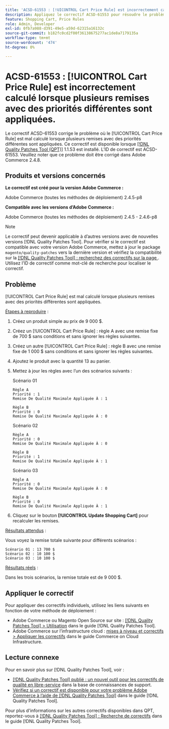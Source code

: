 ```yaml
---
title: 'ACSD-61553 : [!UICONTROL Cart Price Rule] est incorrectement calculé lorsque plusieurs remises avec des priorités différentes sont appliquées.'
description: Appliquez le correctif ACSD-61553 pour résoudre le problème Adobe Commerce où le [!UICONTROL Cart Price Rule] est mal calculé lorsque plusieurs remises avec des priorités différentes sont appliquées.
feature: Shopping Cart, Price Rules
role: Admin, Developer
exl-id: 0fb7a988-d391-49e5-a59d-62315a16132c
source-git-commit: b182fc0cd2f00f36138675277ac1de8a7179135a
workflow-type: tm+mt
source-wordcount: '474'
ht-degree: 0%

---
```


# ACSD-61553 : [!UICONTROL Cart Price Rule] est incorrectement calculé lorsque plusieurs remises avec des priorités différentes sont appliquées.

Le correctif ACSD-61553 corrige le problème où le [!UICONTROL Cart Price Rule] est mal calculé lorsque plusieurs remises avec des priorités différentes sont appliquées. Ce correctif est disponible lorsque [[!DNL Quality Patches Tool (QPT)]](https://experienceleague.adobe.com/fr/docs/commerce-knowledge-base/kb/announcements/commerce-announcements/magento-quality-patches-released-new-tool-to-self-serve-quality-patches) 1.1.53 est installé. L’ID de correctif est ACSD-61553. Veuillez noter que ce problème doit être corrigé dans Adobe Commerce 2.4.8.

## Produits et versions concernés

**Le correctif est créé pour la version Adobe Commerce :**

Adobe Commerce (toutes les méthodes de déploiement) 2.4.5-p8

**Compatible avec les versions d’Adobe Commerce :**

Adobe Commerce (toutes les méthodes de déploiement) 2.4.5 - 2.4.6-p8

>[!NOTE]
>
>Le correctif peut devenir applicable à d’autres versions avec de nouvelles versions [!DNL Quality Patches Tool]. Pour vérifier si le correctif est compatible avec votre version Adobe Commerce, mettez à jour le package `magento/quality-patches` vers la dernière version et vérifiez la compatibilité sur la [[!DNL Quality Patches Tool] : recherchez des correctifs sur la page ](https://experienceleague.adobe.com/tools/commerce-quality-patches/index.html?lang=fr). Utilisez l’ID de correctif comme mot-clé de recherche pour localiser le correctif.

## Problème

[!UICONTROL Cart Price Rule] est mal calculé lorsque plusieurs remises avec des priorités différentes sont appliquées.

<u>Étapes à reproduire</u> :

1. Créez un produit simple au prix de 9 000 $.
1. Créez un [!UICONTROL Cart Price Rule] : règle A avec une remise fixe de 700 $ sans conditions et sans ignorer les règles suivantes.
1. Créez un autre [!UICONTROL Cart Price Rule] : règle B avec une remise fixe de 1 000 $ sans conditions et sans ignorer les règles suivantes.
1. Ajoutez le produit avec la quantité 13 au panier.
1. Mettez à jour les règles avec l’un des scénarios suivants :

   Scénario 01

       Règle A
       Priorité : 1
       Remise De Qualité Maximale Appliquée À : 1
       
       Règle B
       Priorité : 0
       Remise De Qualité Maximale Appliquée À : 0
   
   Scénario 02

       Règle A
       Priorité : 0
       Remise De Qualité Maximale Appliquée À : 0
       
       Règle B
       Priorité : 1
       Remise De Qualité Maximale Appliquée À : 1
   
   Scénario 03

       Règle A
       Priorité : 0
       Remise De Qualité Maximale Appliquée À : 0
       
       Règle B
       Priorité : 0
       Remise De Qualité Maximale Appliquée À : 1
   
1. Cliquez sur le bouton **[!UICONTROL Update Shopping Cart]** pour recalculer les remises.

<u>Résultats attendus</u> :

Vous voyez la remise totale suivante pour différents scénarios :

    Scénario 01 : 13 700 $
    Scénario 02 : 10 100 $
    Scénario 03 : 10 100 $

<u>Résultats réels</u> :

Dans les trois scénarios, la remise totale est de 9 000 $.

## Appliquer le correctif

Pour appliquer des correctifs individuels, utilisez les liens suivants en fonction de votre méthode de déploiement :

* Adobe Commerce ou Magento Open Source sur site : [[!DNL Quality Patches Tool] > Utilisation](/help/tools/quality-patches-tool/usage.md) dans le guide [!DNL Quality Patches Tool].
* Adobe Commerce sur l’infrastructure cloud : [mises à niveau et correctifs > Appliquer les correctifs](https://experienceleague.adobe.com/docs/commerce-cloud-service/user-guide/develop/upgrade/apply-patches.html?lang=fr) dans le guide Commerce on Cloud Infrastructure.

## Lecture connexe

Pour en savoir plus sur [!DNL Quality Patches Tool], voir :

* [[!DNL Quality Patches Tool] publié : un nouvel outil pour les correctifs de qualité en libre-service](https://experienceleague.adobe.com/fr/docs/commerce-knowledge-base/kb/announcements/commerce-announcements/magento-quality-patches-released-new-tool-to-self-serve-quality-patches) dans la base de connaissances de support.
* [Vérifiez si un correctif est disponible pour votre problème Adobe Commerce à l’aide de  [!DNL Quality Patches Tool]](/help/tools/quality-patches-tool/patches-available-in-qpt/check-patch-for-magento-issue-with-magento-quality-patches.md) dans le guide [!DNL Quality Patches Tool].

Pour plus d&#39;informations sur les autres correctifs disponibles dans QPT, reportez-vous à [[!DNL Quality Patches Tool] : Recherche de correctifs](https://experienceleague.adobe.com/tools/commerce-quality-patches/index.html?lang=fr) dans le guide [!DNL Quality Patches Tool].
